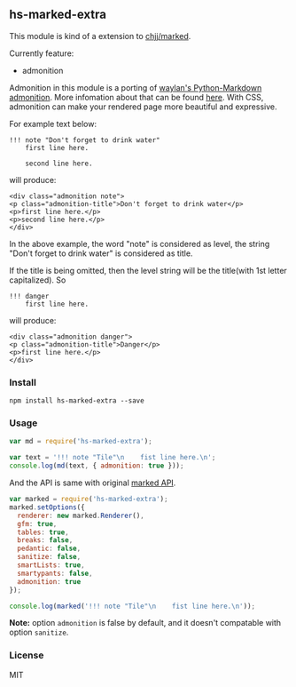 ## hs-marked-extra

This module is kind of a extension to [chjj/marked][marked].

Currently feature:

 * admonition

Admonition in this module is a porting of [waylan's Python-Markdown admonition][waylan-md]. More infomation about that can be found [here][waylan-ad]. With CSS, admonition can make your rendered page more beautiful and expressive.

For example text below:

```text
!!! note "Don't forget to drink water"
    first line here.

    second line here.
```

will produce:

```text
<div class="admonition note">
<p class="admonition-title">Don't forget to drink water</p>
<p>first line here.</p>
<p>second line here.</p>
</div>
```

In the above example, the word "note" is considered as level, the string "Don't forget to drink water" is considered as title.

If the title is being omitted, then the level string will be the title(with 1st letter capitalized). So

```text
!!! danger
    first line here.
```

will produce:

```text
<div class="admonition danger">
<p class="admonition-title">Danger</p>
<p>first line here.</p>
</div>
```

### Install

```text
npm install hs-marked-extra --save
```

### Usage

```js
var md = require('hs-marked-extra');

var text = '!!! note "Tile"\n    fist line here.\n';
console.log(md(text, { admonition: true }));
```

And the API is same with original [marked API][marked-api].

```js
var marked = require('hs-marked-extra');
marked.setOptions({
  renderer: new marked.Renderer(),
  gfm: true,
  tables: true,
  breaks: false,
  pedantic: false,
  sanitize: false,
  smartLists: true,
  smartypants: false,
  admonition: true
});

console.log(marked('!!! note "Tile"\n    fist line here.\n'));
```

**Note:** option `admonition` is false by default, and it doesn't compatable with option `sanitize`.

### License

MIT

[marked]: https://github.com/chjj/marked
[waylan-md]: https://github.com/waylan/Python-Markdown/blob/master/markdown/extensions/admonition.py
[waylan-ad]: https://pythonhosted.org/Markdown/extensions/admonition.html
[marked-api]: https://github.com/chjj/marked#markedmarkdownstring-options-callback
